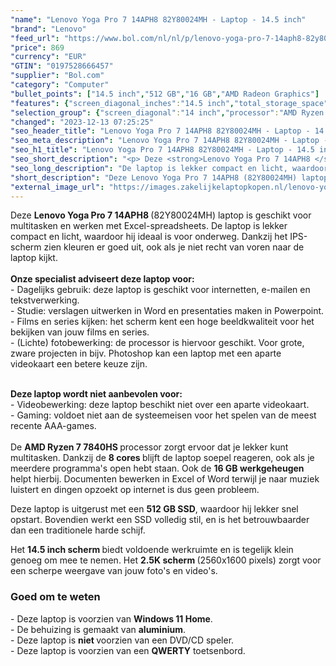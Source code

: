```yaml
---
"name": "Lenovo Yoga Pro 7 14APH8 82Y80024MH - Laptop - 14.5 inch"
"brand": "Lenovo"
"feed_url": "https://www.bol.com/nl/nl/p/lenovo-yoga-pro-7-14aph8-82y80024mh-laptop-14-5-inch/9300000151986266"
"price": 869
"currency": "EUR"
"GTIN": "0197528666457"
"supplier": "Bol.com"
"category": "Computer"
"bullet_points": ["14.5 inch","512 GB","16 GB","AMD Radeon Graphics"]
"features": {"screen_diagonal_inches":"14.5 inch","total_storage_space":"512 GB","memory_size":"16 GB","graphics_card":"AMD Radeon Graphics"}
"selection_group": {"screen_diagonal":"14 inch","processor":"AMD Ryzen 7","changed_price_past_3_days":false,"product_family":"Yoga"}
"changed": "2023-12-13 07:25:25"
"seo_header_title": "Lenovo Yoga Pro 7 14APH8 82Y80024MH - Laptop - 14.5 inch"
"seo_meta_description": "Lenovo Yoga Pro 7 14APH8 82Y80024MH - Laptop - 14.5 inch"
"seo_h1_title": "Lenovo Yoga Pro 7 14APH8 82Y80024MH - Laptop - 14.5 inch"
"seo_short_description": "<p> Deze <strong>Lenovo Yoga Pro 7 14APH8 </strong>(82Y80024MH) laptop is geschikt voor multitasken en werken met Excel-spreadsheets."
"seo_long_description": "De laptop is lekker compact en licht, waardoor hij ideaal is voor onderweg. Dankzij het IPS-scherm zien kleuren er goed uit, ook als je niet recht van voren naar de laptop kijkt. <br /><br /><strong>Onze specialist adviseert deze laptop voor:</strong><br />- Dagelijks gebruik: deze laptop is geschikt voor internetten, e-mailen en tekstverwerking. <br />- Studie: verslagen uitwerken in Word en presentaties maken in Powerpoint. <br />- Films en series kijken: het scherm kent een hoge beeldkwaliteit voor het bekijken van jouw films en series. <br />- (Lichte) fotobewerking: de processor is hiervoor geschikt. Voor grote, zware projecten in bijv. Photoshop kan een laptop met een aparte videokaart een betere keuze zijn. </p> <p> <br /><strong>Deze laptop wordt niet aanbevolen voor:</strong><br />- Videobewerking: deze laptop beschikt niet over een aparte videokaart. <br />- Gaming: voldoet niet aan de systeemeisen voor het spelen van de meest recente AAA-games. <br /><br />De <strong>AMD Ryzen 7 7840HS </strong>processor zorgt ervoor dat je lekker kunt multitasken. Dankzij de <strong>8 cores </strong>blijft de laptop soepel reageren, ook als je meerdere programma's open hebt staan. Ook de <strong>16 GB werkgeheugen</strong> helpt hierbij. Documenten bewerken in Excel of Word terwijl je naar muziek luistert en dingen opzoekt op internet is dus geen probleem. </p> <p> Deze laptop is uitgerust met een <strong>512 GB SSD</strong>, waardoor hij lekker snel opstart. Bovendien werkt een SSD volledig stil, en is het betrouwbaarder dan een traditionele harde schijf. </p> <p> Het <strong>14. 5 inch scherm </strong>biedt voldoende werkruimte en is tegelijk klein genoeg om mee te nemen. Het <strong>2. 5K scherm </strong>(2560x1600 pixels) zorgt voor een scherpe weergave van jouw foto's en video's. </p> <h3>Goed om te weten</h3> <p> - Deze laptop is voorzien van <strong>Windows 11 Home</strong>. <br />- De behuizing is gemaakt van <strong>aluminium</strong>. <br />- Deze laptop is <strong>niet </strong>voorzien van een DVD/CD speler. <br />- Deze laptop is voorzien van een <strong>QWERTY</strong> toetsenbord. </p>"
"short_description": "Deze Lenovo Yoga Pro 7 14APH8 (82Y80024MH) laptop is geschikt voor multitasken en werken met Excel-spreadsheets. De laptop is lekker compact en licht, waardoor hij ideaal is voor onderweg. Dankzij het IPS-scherm zien kleuren er goed uit, ook als je niet recht van voren naar de laptop kijkt. Onze specialist adviseert deze laptop voor: - Dagelijks gebruik: deze laptop is geschikt voor internetten, e-mailen en tekstverwerking. - Studie: verslagen uitwerken in Word en presentaties maken in Powerpoint. - Films en series kijken: het scherm kent een hoge beeldkwaliteit voor het bekijken van jouw films en series. - (Lichte) fotobewerking: de processor is hiervoor geschikt. Voor grote, zware projecten in bijv. Photoshop kan een laptop met een aparte videokaart een betere keuze zijn. Deze laptop wordt niet aanbevolen voor: - Videobewerking: deze laptop beschikt niet over een aparte videokaart. - Gaming: voldoet niet aan de systeemeisen voor het spelen van de meest recente AAA-games. De AMD Ryzen 7 7840HS processor zorgt ervoor dat je lekker kunt multitasken. Dankzij de 8 cores blijft de laptop soepel reageren, ook als je meerdere programma's open hebt staan. Ook de 16 GB werkgeheugen helpt hierbij. Documenten bewerken in Excel of Word terwijl je naar muziek luistert en dingen opzoekt op internet is dus geen probleem. Deze laptop is uitgerust met een 512 GB SSD, waardoor hij lekker snel opstart. Bovendien werkt een SSD volledig stil, en is het betrouwbaarder dan een traditionele harde schijf. Het 14.5 inch scherm biedt voldoende werkruimte en is tegelijk klein genoeg om mee te nemen. Het 2.5K scherm (2560x1600 pixels) zorgt voor een scherpe weergave van jouw foto's en video's. Goed om te weten - Deze laptop is voorzien van Windows 11 Home. - De behuizing is gemaakt van aluminium. - Deze laptop is niet voorzien van een DVD/CD speler. - Deze laptop is voorzien van een QWERTY toetsenbord."
"external_image_url": "https://images.zakelijkelaptopkopen.nl/lenovo-yoga-pro-7-14aph8-82y80024mh-laptop-14-5-inch.webp"
---
```


<p> Deze <strong>Lenovo Yoga Pro 7 14APH8 </strong>(82Y80024MH) laptop is geschikt voor multitasken en werken met Excel-spreadsheets. De laptop is lekker compact en licht, waardoor hij ideaal is voor onderweg. Dankzij het IPS-scherm zien kleuren er goed uit, ook als je niet recht van voren naar de laptop kijkt.<br /><br /><strong>Onze specialist adviseert deze laptop voor:</strong><br />- Dagelijks gebruik: deze laptop is geschikt voor internetten, e-mailen en tekstverwerking.<br />- Studie: verslagen uitwerken in Word en presentaties maken in Powerpoint.<br />- Films en series kijken: het scherm kent een hoge beeldkwaliteit voor het bekijken van jouw films en series.<br />- (Lichte) fotobewerking: de processor is hiervoor geschikt. Voor grote, zware projecten in bijv. Photoshop kan een laptop met een aparte videokaart een betere keuze zijn. </p> <p> <br /><strong>Deze laptop wordt niet aanbevolen voor:</strong><br />- Videobewerking: deze laptop beschikt niet over een aparte videokaart.<br />- Gaming: voldoet niet aan de systeemeisen voor het spelen van de meest recente AAA-games.<br /><br />De <strong>AMD Ryzen 7 7840HS </strong>processor zorgt ervoor dat je lekker kunt multitasken. Dankzij de <strong>8 cores </strong>blijft de laptop soepel reageren, ook als je meerdere programma's open hebt staan. Ook de <strong>16 GB werkgeheugen</strong> helpt hierbij. Documenten bewerken in Excel of Word terwijl je naar muziek luistert en dingen opzoekt op internet is dus geen probleem. </p> <p> Deze laptop is uitgerust met een <strong>512 GB SSD</strong>, waardoor hij lekker snel opstart. Bovendien werkt een SSD volledig stil, en is het betrouwbaarder dan een traditionele harde schijf. </p> <p> Het <strong>14.5 inch scherm </strong>biedt voldoende werkruimte en is tegelijk klein genoeg om mee te nemen. Het <strong>2.5K scherm </strong>(2560x1600 pixels) zorgt voor een scherpe weergave van jouw foto's en video's. </p> <h3>Goed om te weten</h3> <p> - Deze laptop is voorzien van <strong>Windows 11 Home</strong>.<br />- De behuizing is gemaakt van <strong>aluminium</strong>.<br />- Deze laptop is <strong>niet </strong>voorzien van een DVD/CD speler.<br />- Deze laptop is voorzien van een <strong>QWERTY</strong> toetsenbord. </p>